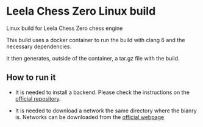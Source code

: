 # Leela Chess Zero Linux build

Linux build for Leela Chess Zero chess engine

This build uses a docker container to run the build with clang 6 and the necessary dependencies. 

It then generates, outside of the container, a tar.gz file with the build.

## How to run it

* It is needed to install a backend. Please check the instructions on the [official repository](https://github.com/LeelaChessZero/lc0/blob/master/README.md).

* It is needed to download a network the same directory where the bianry is. Networks can be downloaded from the [official webpage](https://lczero.org/play/networks/bestnets/)
